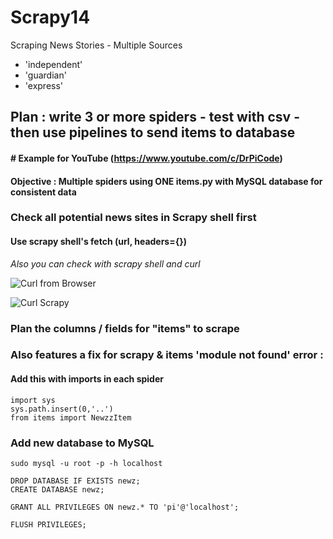 # Scrapy14
Scraping News Stories - Multiple Sources

- 'independent'
- 'guardian'
- 'express'

## Plan : write 3 or more spiders - test with csv - then use pipelines to send items to database

#### # Example for YouTube (https://www.youtube.com/c/DrPiCode) 

#### Objective : Multiple spiders using ONE items.py with MySQL database for consistent data 

### Check all potential news sites in Scrapy shell first

#### Use scrapy shell's fetch (url, headers={})

*Also you can check with scrapy shell and curl*

![Curl from Browser](https://user-images.githubusercontent.com/62441426/103042322-276ce100-4571-11eb-9c21-b30c26f08598.png)

![Curl Scrapy](https://user-images.githubusercontent.com/62441426/103042367-43708280-4571-11eb-9d4e-783bab6a7eb7.png)

### Plan the columns / fields for "items" to scrape

### Also features a fix for scrapy & items 'module not found' error : 

#### Add this with imports in each spider

    import sys
    sys.path.insert(0,'..')
    from items import NewzzItem
    
### Add new database to MySQL

    sudo mysql -u root -p -h localhost

    DROP DATABASE IF EXISTS newz;
    CREATE DATABASE newz;

    GRANT ALL PRIVILEGES ON newz.* TO 'pi'@'localhost';

    FLUSH PRIVILEGES;







